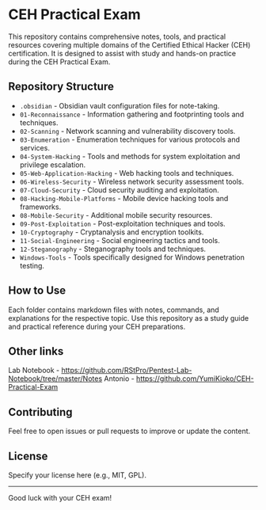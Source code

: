 # CEH Practical Exam

This repository contains comprehensive notes, tools, and practical resources covering multiple domains of the Certified Ethical Hacker (CEH) certification. It is designed to assist with study and hands-on practice during the CEH Practical Exam.

## Repository Structure

- `.obsidian` - Obsidian vault configuration files for note-taking.
- `01-Reconnaissance` - Information gathering and footprinting tools and techniques.
- `02-Scanning` - Network scanning and vulnerability discovery tools.
- `03-Enumeration` - Enumeration techniques for various protocols and services.
- `04-System-Hacking` - Tools and methods for system exploitation and privilege escalation.
- `05-Web-Application-Hacking` - Web hacking tools and techniques.
- `06-Wireless-Security` - Wireless network security assessment tools.
- `07-Cloud-Security` - Cloud security auditing and exploitation.
- `08-Hacking-Mobile-Platforms` - Mobile device hacking tools and frameworks.
- `08-Mobile-Security` - Additional mobile security resources.
- `09-Post-Exploitation` - Post-exploitation techniques and tools.
- `10-Cryptography` - Cryptanalysis and encryption toolkits.
- `11-Social-Engineering` - Social engineering tactics and tools.
- `12-Steganography` - Steganography tools and techniques.
- `Windows-Tools` - Tools specifically designed for Windows penetration testing.

## How to Use

Each folder contains markdown files with notes, commands, and explanations for the respective topic. Use this repository as a study guide and practical reference during your CEH preparations.

## Other links

Lab Notebook - https://github.com/RStPro/Pentest-Lab-Notebook/tree/master/Notes
Antonio - https://github.com/YumiKioko/CEH-Practical-Exam

## Contributing

Feel free to open issues or pull requests to improve or update the content.

## License

Specify your license here (e.g., MIT, GPL).

---

Good luck with your CEH exam!

